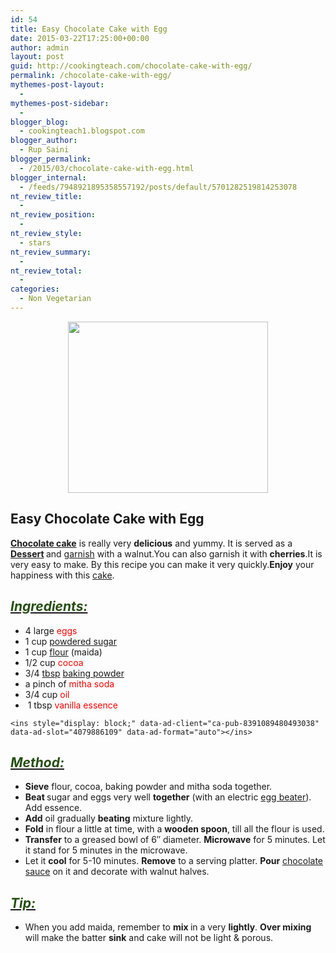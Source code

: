 ```yaml
---
id: 54
title: Easy Chocolate Cake with Egg
date: 2015-03-22T17:25:00+00:00
author: admin
layout: post
guid: http://cookingteach.com/chocolate-cake-with-egg/
permalink: /chocolate-cake-with-egg/
mythemes-post-layout:
  - 
mythemes-post-sidebar:
  - 
blogger_blog:
  - cookingteach1.blogspot.com
blogger_author:
  - Rup Saini
blogger_permalink:
  - /2015/03/chocolate-cake-with-egg.html
blogger_internal:
  - /feeds/7948921895358557192/posts/default/5701282519814253078
nt_review_title:
  - 
nt_review_position:
  - 
nt_review_style:
  - stars
nt_review_summary:
  - 
nt_review_total:
  - 
categories:
  - Non Vegetarian
---
```

<p dir="ltr" style="text-align: left;">
  <p style="clear: both; text-align: center;">
  </p>
  
  <p style="clear: both; text-align: center;">
    <a style="margin-left: 1em; margin-right: 1em;" href="http://4.bp.blogspot.com/-aN6Tb_DOkkQ/VQ7sJXJqJ3I/AAAAAAAAAKo/k1Gy3LDOaY0/s1600/EGG_CAKES_EGG_CAKES_choco_walnut_cake.jpg"><img src="http://4.bp.blogspot.com/-aN6Tb_DOkkQ/VQ7sJXJqJ3I/AAAAAAAAAKo/k1Gy3LDOaY0/s1600/EGG_CAKES_EGG_CAKES_choco_walnut_cake.jpg" alt="" width="320" height="274" border="0" /></a>
  </p>
  
  <h2 style="text-align: left;">
    Easy Chocolate Cake with Egg
  </h2>
  
  <p style="text-align: left;">
    <b><a class="zem_slink" title="Chocolate cake" href="http://en.wikipedia.org/wiki/Chocolate_cake" target="_blank" rel="wikipedia">Chocolate cake</a></b> is really very <b>delicious</b> and yummy. It is served as a <b><a class="zem_slink" title="Dessert" href="http://en.wikipedia.org/wiki/Dessert" target="_blank" rel="wikipedia">Dessert</a> </b>and <a class="zem_slink" title="Garnish (food)" href="http://en.wikipedia.org/wiki/Garnish_%28food%29" target="_blank" rel="wikipedia">garnish</a> with a walnut.You can also garnish it with <b>cherries</b>.It is very easy to make. By this recipe you can make it very quickly.<b>Enjoy</b> your happiness with this <a class="zem_slink" title="Cake" href="http://en.wikipedia.org/wiki/Cake" target="_blank" rel="wikipedia">cake</a>.
  </p>
  
  <h2 style="text-align: left;">
    <i><u><span style="color: #274e13;">Ingredients:</span></u></i>
  </h2>
  
  <ul style="text-align: left;">
    <li>
      4 large <span style="color: red;">eggs</span>
    </li>
    <li>
      1 cup <span style="color: red;"><a class="zem_slink" title="Powdered sugar" href="http://en.wikipedia.org/wiki/Powdered_sugar" target="_blank" rel="wikipedia">powdered sugar</a></span>
    </li>
    <li>
      1 cup <span style="color: red;"><a class="zem_slink" title="Flour" href="http://en.wikipedia.org/wiki/Flour" target="_blank" rel="wikipedia">flour</a></span> (maida)
    </li>
    <li>
      1/2 cup <span style="color: red;">cocoa</span>
    </li>
    <li>
      3/4 <a class="zem_slink" title="Tablespoon" href="http://en.wikipedia.org/wiki/Tablespoon" target="_blank" rel="wikipedia">tbsp</a><span style="color: red;"> <a class="zem_slink" title="Baking powder" href="http://en.wikipedia.org/wiki/Baking_powder" target="_blank" rel="wikipedia">baking powder</a></span>
    </li>
    <li>
      a pinch of <span style="color: red;">mitha soda</span>
    </li>
    <li>
      3/4 cup <span style="color: red;">oil</span>
    </li>
    <li>
       1 tbsp <span style="color: red;">vanilla essence</span>
    </li>
  </ul>
  
  <p>
    <!-- post -->
    
    <ins style="display: block;" data-ad-client="ca-pub-8391089480493038" data-ad-slot="4079886109" data-ad-format="auto"></ins>
  </p>
  
  <h2 style="text-align: left;">
    <i><u><span style="color: #274e13;">Method:</span></u></i>
  </h2>
  
  <ul style="text-align: left;">
    <li>
      <b>Sieve</b> flour, cocoa, baking powder and mitha soda together.
    </li>
    <li>
      <b>Beat </b>sugar and eggs very well <b>together</b> (with an electric <a class="zem_slink" title="Mixer (cooking)" href="http://en.wikipedia.org/wiki/Mixer_%28cooking%29" target="_blank" rel="wikipedia">egg beater</a>). Add essence.
    </li>
    <li>
      <b>Add</b> oil gradually <b>beating</b> mixture lightly.
    </li>
    <li>
      <b>Fold</b> in flour a little at time, with a <b>wooden spoon</b>, till all the flour is used.
    </li>
    <li>
      <b>Transfer</b> to a greased bowl of 6&#8243; diameter. <b>Microwave</b> for 5 minutes. Let it stand for 5 minutes in the microwave.
    </li>
    <li>
      Let it <b>cool</b> for 5-10 minutes. <b>Remove</b> to a serving platter. <b>Pour</b> <a class="zem_slink" title="Chocolate syrup" href="http://en.wikipedia.org/wiki/Chocolate_syrup" target="_blank" rel="wikipedia">chocolate sauce</a> on it and decorate with walnut halves.
    </li>
  </ul>
  
  <h2 style="text-align: left;">
    <i><u><span style="color: #274e13;">Tip:</span></u></i>
  </h2>
  
  <p>
    <ul style="text-align: left;">
      <li>
        When you add maida, remember to <b>mix </b>in a very <b>lightly</b>. <b>Over mixing</b> will make the batter <b>sink</b> and cake will not be light & porous.
      </li>
    </ul>
  </p>
</p>